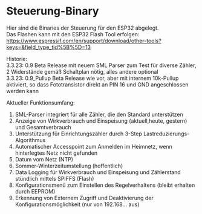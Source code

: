 # Steuerung-Binary
Hier sind die Binaries der Steuerung für den ESP32 abgelegt.  
Das Flashen kann mit den ESP32 Flash Tool erfolgen: https://www.espressif.com/en/support/download/other-tools?keys=&field_type_tid%5B%5D=13

Historie:  
3.3.23: 0.9 Beta Release mit neuem SML Parser zum Test für diverse Zähler, 2 Widerstände gemäß Schaltplan nötig, alles andere optional  
3.3.23: 0.9_Pullup Beta Release wie vor, aber mit internem 10k-Pullup aktiviert, so dass  Fototransistor direkt an PIN 16 und GND angeschlossen werden kann

Aktueller Funktionsumfang:
1. SML-Parser integriert für alle Zähler, die den Standard unterstützen
2. Anzeige von  Wirkverbrauch und Einspeisung (aktuell,heute, gestern) und Gesamtverbrauch
3. Unterstützung für Einrichtungszähler durch 3-Step Lastreduzierungs-Algorithmus
4. Automatischer Accesspoint zum Anmelden im Heimnetz, wenn hinterlegtes Netz nicht gefunden
5. Datum vom Netz (NTP)
6. Sommer-Winterzeitumstellung (hoffentlich)
7. Data Logging für Wirkverbrauch und Einspeisung und Zählerstand stündlich mittels SPIFFS (Flash)
8. Konfigurationsmenü zum Einstellen des Regelverhaltens (bleibt erhalten durch EEPROM)
9. Erkennung von Externem Zugriff und Deaktivierung der Konfigurationsmöglichkeit (nur von 192.168... aus)
